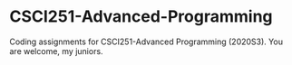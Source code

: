 # CSCI251-Advanced-Programming
Coding assignments for CSCI251-Advanced Programming (2020S3). You are welcome, my juniors.

